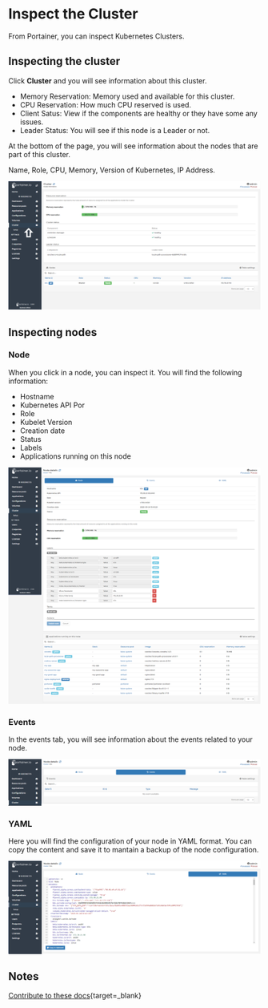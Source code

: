 # Inspect the Cluster

From Portainer, you can inspect Kubernetes Clusters.

## Inspecting the cluster

Click <b>Cluster</b> and you will see information about this cluster. 

* Memory Reservation: Memory used and available for this cluster.
* CPU Reservation: How much CPU reserved is used. 
* Client Satus: View if the components are healthy or they have some any issues.
* Leader Status: You will see if this node is a Leader or not.

At the bottom of the page, you will see information about the nodes that are part of this cluster. 

Name, Role, CPU, Memory, Version of Kubernetes, IP Address.

![inspect](assets/inspect-1.png)

## Inspecting nodes

### Node

When you click in a node, you can inspect it. You will find the following information:

* Hostname
* Kubernetes API Por
* Role
* Kubelet Version
* Creation date
* Status
* Labels
* Applications running on this node

![inspect](assets/inspect-2.png)

### Events

In the events tab, you will see information about the events related to your node. 

![inspect](assets/inspect-3.png)

### YAML

Here you will find the configuration of your node in YAML format. You can copy the content and save it to mantain a backup of the node configuration.

![inspect](assets/inspect-4.png)

## Notes

[Contribute to these docs](https://github.com/portainer/portainer-docs/blob/master/contributing.md){target=_blank}